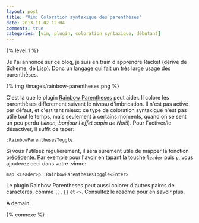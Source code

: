 ```yaml
---
layout: post
title: "Vim: Coloration syntaxique des parenthèses"
date: 2013-11-02 12:04
comments: true
categories: [vim, plugin, coloration syntaxique, débutant]
---
```


{% level 1 %}

Je l'ai annoncé sur ce blog, je suis en train d'apprendre Racket (dérivé de
Scheme, de Lisp). Donc un langage qui fait un très large usage des
parenthèses.

{% img /images/rainbow-parentheses.png %}

<!-- more -->

C'est là que le plugin [Rainbow Parentheses](http://www.vim.org/scripts/script.php?script_id=3772) peut aider.
Il colore les parenthèses différement suivant le niveau d'imbrication.
Il n'est pas activé par défaut, et c'est tant mieux: ce type de coloration
syntaxique n'est pas utile tout le temps, mais seulement à certains moments,
quand on se sent un peu perdu
(*sinon, bonjour l'effet sapin de Noël*). Pour l'activer/le désactiver, il suffit de
taper:

``` vim
:RainbowParenthesesToggle
```

Si vous l'utilsez régulièrement, il sera sûrement utile de mapper la fonction
précédente. Par exemple pour l'avoir en tapant la touche `leader` puis `p`,
vous ajouterez ceci dans votre .vimrc:

``` vim
map <Leader>p :RainbowParenthesesToggle<Enter>
```

Le plugin Rainbow Parentheses peut aussi colorer d'autres paires de caractères,
comme `[]`, `{}` et `<>`. Consultez le readme pour en savoir plus.

À demain.

{% connexe %}

